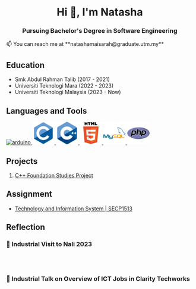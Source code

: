 <h1 align="center">Hi 👋, I'm Natasha</h1>
<h3 align="center">Pursuing Bachelor's Degree in Software Engineering</h3>
📫 You can reach me at **natashamaisarah@graduate.utm.my**

<h2 align="left">Education</h2>
<p align="left"><ul>
<li>Smk Abdul Rahman Talib (2017 - 2021)</li>
<li>Universiti Teknologi Mara (2022 - 2023)</li>
<li>Universiti Teknologi Malaysia (2023 - Now)</li>
</ul></p>
  
<h2 align="left">Languages and Tools</h2>
<p align="left"> <a href="https://www.arduino.cc/" target="_blank" rel="noreferrer"> <img src="https://cdn.worldvectorlogo.com/logos/arduino-1.svg" alt="arduino" width="60" height="60"/></a><a href="https://www.cprogramming.com/" target="_blank" rel="noreferrer"> <img src="https://raw.githubusercontent.com/devicons/devicon/master/icons/c/c-original.svg" alt="c" width="60" height="60"/> </a> <a href="https://www.w3schools.com/cpp/" target="_blank" rel="noreferrer"> <img src="https://raw.githubusercontent.com/devicons/devicon/master/icons/cplusplus/cplusplus-original.svg" alt="cplusplus" width="60" height="60"/> </a> <a href="https://www.w3.org/html/" target="_blank" rel="noreferrer"> <img src="https://raw.githubusercontent.com/devicons/devicon/master/icons/html5/html5-original-wordmark.svg" alt="html5" width="60" height="60"/> </a> <a href="https://www.mysql.com/" target="_blank" rel="noreferrer"> <img src="https://raw.githubusercontent.com/devicons/devicon/master/icons/mysql/mysql-original-wordmark.svg" alt="mysql" width="60" height="60"/> </a> <a href="https://www.php.net" target="_blank" rel="noreferrer"> <img src="https://raw.githubusercontent.com/devicons/devicon/master/icons/php/php-original.svg" alt="php" width="60" height="60"/> </a></p>

<h2 align="left">Projects</h2>
<p align="left"><ol><li><a href="/projects-library/Cinema Ticket Application.cpp">C++ Foundation Studies Project</a></li></ol></p>

<h2 align="left">Assignment</h2>
<p align="left"><ul><li><a href="Assignment">Technology and Information System | SECP1513</a></li></ul></p>

<h2 align="left">Reflection</h2>
<p align="left"><h3>📍 Industrial Visit to Nali 2023</h3>
<br><br>
<h3>📍 Industrial Talk on Overview of ICT Jobs in Clarity Techworks</h3>
<br><br>
</p>

